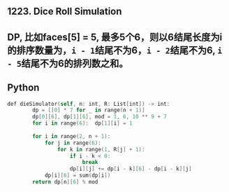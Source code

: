## 1223. Dice Roll Simulation
## DP, 比如faces[5] = 5, 最多5个6，则以6结尾长度为i的排序数量为，```i - 1```结尾不为6，```i - 2```结尾不为6, ```i - 5```结尾不为6的排列数之和。
## Python
```swift
def dieSimulator(self, n: int, R: List[int]) -> int:
        dp = [[0] * 7 for _ in range(n + 1)]
        dp[0][6], dp[1][6], mod = 1, 6, 10 ** 9 + 7
        for i in range(6):  dp[1][i] = 1
        
        for i in range(2, n + 1):
            for j in range(6):
                for k in range(1, R[j] + 1):
                    if i - k < 0:
                        break
                    dp[i][j] += dp[i - k][6] - dp[i - k][j]
            dp[i][6] = sum(dp[i])
        return dp[n][6] % mod
```

